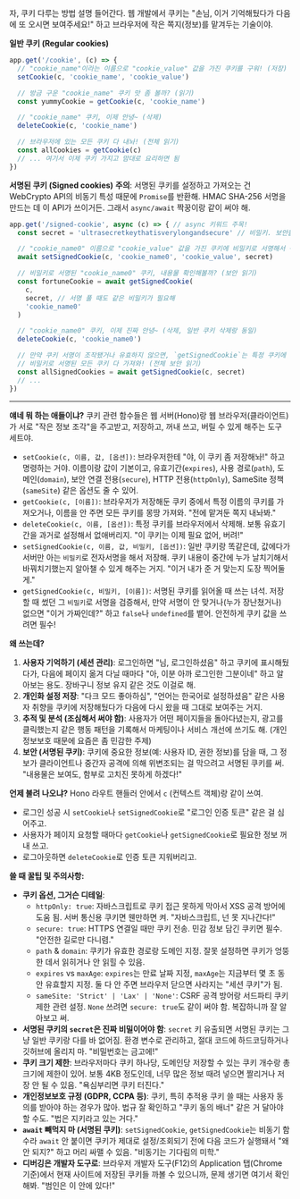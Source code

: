 자, 쿠키 다루는 방법 설명 들어간다. 웹 개발에서 쿠키는 "손님, 이거 기억해뒀다가 다음에 또 오시면 보여주세요!" 하고 브라우저에 작은 쪽지(정보)를 맡겨두는 기술이야.

**일반 쿠키 (Regular cookies)**

```typescript
app.get('/cookie', (c) => {
  // "cookie_name"이라는 이름으로 "cookie_value" 값을 가진 쿠키를 구워! (저장)
  setCookie(c, 'cookie_name', 'cookie_value')

  // 방금 구운 "cookie_name" 쿠키 맛 좀 볼까? (읽기)
  const yummyCookie = getCookie(c, 'cookie_name')

  // "cookie_name" 쿠키, 이제 안녕~ (삭제)
  deleteCookie(c, 'cookie_name')

  // 브라우저에 있는 모든 쿠키 다 내놔! (전체 읽기)
  const allCookies = getCookie(c)
  // ... 여기서 이제 쿠키 가지고 맘대로 요리하면 됨
})
```

**서명된 쿠키 (Signed cookies)**
**주의**: 서명된 쿠키를 설정하고 가져오는 건 WebCrypto API의 비동기 특성 때문에 `Promise`를 반환해. HMAC SHA-256 서명을 만드는 데 이 API가 쓰이거든. 그래서 `async/await` 짝꿍이랑 같이 써야 해.

```typescript
app.get('/signed-cookie', async (c) => { // async 키워드 주목!
  const secret = 'ultrasecretkeythatisverylongandsecure' // 비밀키. 보안을 위해 충분히 길고 복잡하게 만들어야 함!

  // "cookie_name0" 이름으로 "cookie_value" 값을 가진 쿠키에 비밀키로 서명해서 구워! (보안 저장)
  await setSignedCookie(c, 'cookie_name0', 'cookie_value', secret)

  // 비밀키로 서명된 "cookie_name0" 쿠키, 내용물 확인해볼까? (보안 읽기)
  const fortuneCookie = await getSignedCookie(
    c,
    secret, // 서명 풀 때도 같은 비밀키가 필요해
    'cookie_name0'
  )

  // "cookie_name0" 쿠키, 이제 진짜 안녕~ (삭제, 일반 쿠키 삭제랑 동일)
  deleteCookie(c, 'cookie_name0')

  // 만약 쿠키 서명이 조작됐거나 유효하지 않으면, `getSignedCookie`는 특정 쿠키에 대해 `false`를 반환할 거야.
  // 비밀키로 서명된 모든 쿠키 다 가져와! (전체 보안 읽기)
  const allSignedCookies = await getSignedCookie(c, secret)
  // ...
})
```

---

**얘네 뭐 하는 애들이냐?**
쿠키 관련 함수들은 웹 서버(Hono)랑 웹 브라우저(클라이언트)가 서로 "작은 정보 조각"을 주고받고, 저장하고, 꺼내 쓰고, 버릴 수 있게 해주는 도구 세트야.

*   `setCookie(c, 이름, 값, [옵션])`: 브라우저한테 "야, 이 쿠키 좀 저장해놔!" 하고 명령하는 거야. 이름이랑 값이 기본이고, 유효기간(`expires`), 사용 경로(`path`), 도메인(`domain`), 보안 연결 전용(`secure`), HTTP 전용(`httpOnly`), SameSite 정책(`sameSite`) 같은 옵션도 줄 수 있어.
*   `getCookie(c, [이름])`: 브라우저가 저장해둔 쿠키 중에서 특정 이름의 쿠키를 가져오거나, 이름을 안 주면 모든 쿠키를 몽땅 가져와. "전에 맡겨둔 쪽지 내놔봐."
*   `deleteCookie(c, 이름, [옵션])`: 특정 쿠키를 브라우저에서 삭제해. 보통 유효기간을 과거로 설정해서 없애버리지. "이 쿠키는 이제 필요 없어, 버려!"
*   `setSignedCookie(c, 이름, 값, 비밀키, [옵션])`: 일반 쿠키랑 똑같은데, 값에다가 서버만 아는 `비밀키`로 전자서명을 해서 저장해. 쿠키 내용이 중간에 누가 날치기해서 바꿔치기했는지 알아챌 수 있게 해주는 거지. "이거 내가 준 거 맞는지 도장 찍어둘게."
*   `getSignedCookie(c, 비밀키, [이름])`: 서명된 쿠키를 읽어올 때 쓰는 녀석. 저장할 때 썼던 그 `비밀키`로 서명을 검증해서, 만약 서명이 안 맞거나(누가 장난쳤거나) 없으면 "이거 가짜인데?" 하고 `false`나 `undefined`를 뱉어. 안전하게 쿠키 값을 쓰려면 필수!

**왜 쓰는데?**
1.  **사용자 기억하기 (세션 관리)**: 로그인하면 "님, 로그인하셨음" 하고 쿠키에 표시해뒀다가, 다음에 페이지 옮겨 다닐 때마다 "아, 이분 아까 로그인한 그분이네" 하고 알아보는 용도. 장바구니 정보 유지 같은 것도 이걸로 해.
2.  **개인화 설정 저장**: "다크 모드 좋아하심", "언어는 한국어로 설정하셨음" 같은 사용자 취향을 쿠키에 저장해뒀다가 다음에 다시 왔을 때 그대로 보여주는 거지.
3.  **추적 및 분석 (조심해서 써야 함)**: 사용자가 어떤 페이지들을 돌아다녔는지, 광고를 클릭했는지 같은 행동 패턴을 기록해서 마케팅이나 서비스 개선에 쓰기도 해. (개인정보보호 때문에 요즘은 좀 민감한 주제)
4.  **보안 (서명된 쿠키)**: 쿠키에 중요한 정보(예: 사용자 ID, 권한 정보)를 담을 때, 그 정보가 클라이언트나 중간자 공격에 의해 위변조되는 걸 막으려고 서명된 쿠키를 써. "내용물은 보여도, 함부로 고치진 못하게 하겠다!"

**언제 불려 나오냐?**
Hono 라우트 핸들러 안에서 `c` (컨텍스트 객체)랑 같이 쓰여.
*   로그인 성공 시 `setCookie`나 `setSignedCookie`로 "로그인 인증 토큰" 같은 걸 심어주고.
*   사용자가 페이지 요청할 때마다 `getCookie`나 `getSignedCookie`로 필요한 정보 꺼내 쓰고.
*   로그아웃하면 `deleteCookie`로 인증 토큰 지워버리고.

**쓸 때 꿀팁 및 주의사항:**
*   **쿠키 옵션, 그거슨 디테일**:
    *   `httpOnly: true`: 자바스크립트로 쿠키 접근 못하게 막아서 XSS 공격 방어에 도움 됨. 서버 통신용 쿠키면 웬만하면 켜. "자바스크립트, 넌 못 지나간다!"
    *   `secure: true`: HTTPS 연결일 때만 쿠키 전송. 민감 정보 담긴 쿠키면 필수. "안전한 길로만 다니렴."
    *   `path` & `domain`: 쿠키가 유효한 경로랑 도메인 지정. 잘못 설정하면 쿠키가 엉뚱한 데서 읽히거나 안 읽힐 수 있음.
    *   `expires` vs `maxAge`: `expires`는 만료 날짜 지정, `maxAge`는 지금부터 몇 초 동안 유효할지 지정. 둘 다 안 주면 브라우저 닫으면 사라지는 "세션 쿠키"가 됨.
    *   `sameSite: 'Strict' | 'Lax' | 'None'`: CSRF 공격 방어랑 서드파티 쿠키 제한 관련 설정. `None` 쓰려면 `secure: true`도 같이 써야 함. 복잡하니까 잘 알아보고 써.
*   **서명된 쿠키의 `secret`은 진짜 비밀이어야 함**: `secret` 키 유출되면 서명된 쿠키는 그냥 일반 쿠키랑 다를 바 없어짐. 환경 변수로 관리하고, 절대 코드에 하드코딩하거나 깃허브에 올리지 마. "비밀번호는 금고에!"
*   **쿠키 크기 제한**: 브라우저마다 쿠키 하나당, 도메인당 저장할 수 있는 쿠키 개수랑 총 크기에 제한이 있어. 보통 4KB 정도인데, 너무 많은 정보 때려 넣으면 짤리거나 저장 안 될 수 있음. "욕심부리면 쿠키 터진다."
*   **개인정보보호 규정 (GDPR, CCPA 등)**: 쿠키, 특히 추적용 쿠키 쓸 때는 사용자 동의를 받아야 하는 경우가 많아. 법규 잘 확인하고 "쿠키 동의 배너" 같은 거 달아야 할 수도. "법은 지키라고 있는 거다."
*   **`await` 빼먹지 마 (서명된 쿠키)**: `setSignedCookie`, `getSignedCookie`는 비동기 함수라 `await` 안 붙이면 쿠키가 제대로 설정/조회되기 전에 다음 코드가 실행돼서 "왜 안 되지?" 하고 머리 싸맬 수 있음. "비동기는 기다림의 미학."
*   **디버깅은 개발자 도구로**: 브라우저 개발자 도구(F12)의 Application 탭(Chrome 기준)에서 현재 사이트에 저장된 쿠키들 까볼 수 있으니까, 문제 생기면 여기서 확인해봐. "범인은 이 안에 있다!"